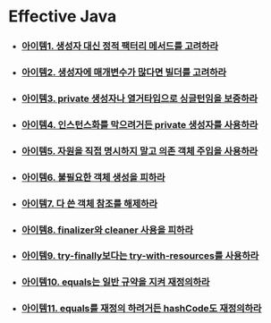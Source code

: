 # Effective Java

- ### [아이템1. 생성자 대신 정적 팩터리 메서드를 고려하라](/books/Effective%20Java/Item01.md)
- ### [아이템2. 생성자에 매개변수가 많다면 빌더를 고려하라](/books/Effective%20Java/Item02.md)
- ### [아이템3. private 생성자나 열거타입으로 싱글턴임을 보증하라](/books/Effective%20Java/Item03.md)
- ### [아이템4. 인스턴스화를 막으려거든 private 생성자를 사용하라](/books/Effective%20Java/Item04.md)
- ### [아이템5. 자원을 직접 명시하지 말고 의존 객체 주입을 사용하라](/books/Effective%20Java/Item05.md)
- ### [아이템6. 불필요한 객체 생성을 피하라](/books/Effective%20Java/Item06.md)
- ### [아이템7. 다 쓴 객체 참조를 해제하라](/books/Effective%20Java/Item07.md)
- ### [아이템8. finalizer와 cleaner 사용을 피하라](/books/Effective%20Java/Item08.md)
- ### [아이템9. try-finally보다는 try-with-resources를 사용하라](/books/Effective%20Java/Item09.md)
- ### [아이템10. equals는 일반 규약을 지켜 재정의하라](/books/Effective%20Java/Item10.md)
- ### [아이템11. equals를 재정의 하려거든 hashCode도 재정의하라](/books/Effective%20Java/Item11.md)